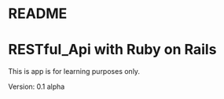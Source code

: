 # README

# RESTful_Api with Ruby on Rails

This is app is for learning purposes only.

Version: 0.1 alpha
